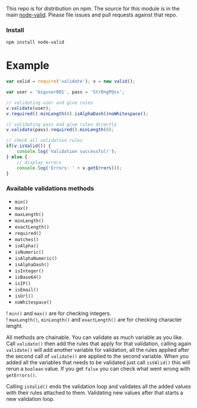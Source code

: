 This repo is for distribution on npm. The source for this module is in the main [node-valid](https://github.com/donvercety/node-valid). Please file issues and pull requests against that repo.

### Install
    npm install node-valid

# Example

```js
var valid = require('validate'); v = new valid();

var user = 'biguser001', pass = 'Str0ngP@ss';

// validating user and give rules
v.validate(user); 
v.required().minLength(8).isAlphaDash()noWhitespace();

// validating pass and give rules directly
v.validate(pass).required().minLength(8);

// check all validation rules
if(v.isValid()) { 
    console.log('Validation successful!');
} else {
    // display errors
    console.log('Errors: ' + v.getErrors());
}
```

### Available validations methods
- `min()`
- `max()`
- `maxLength()`
- `minLength()`
- `exactLength()`
- `required()`
- `matches()`
- `isAlpha()`
- `isNumeric()`
- `isAlphaNumeric()`
- `isAlphaDash()`
- `isInteger()`
- `isBase64()`
- `isIP()`
- `isEmail()`
- `isUrl()`
- `noWhitespace()`

! `min()` and `max()` are for checking integers.  
! `maxLength()`, `minLength()` and `exactLength()` are for checking character lenght.

All methods are chainable. You can validate as much variable as you like. Call `validate()` then add the rules that apply for that validation, calling again `validate()` will add another variable for validation, all the rules applied after the second call of `validate()` are applied to the second variable. When you added all the variables that needs to be validated just call `isVAlid()` this will rerun a `boolean` value. If you get `false` you can check what went wrong with `getErrors()`.

Calling `isValid()` ends the validation loop and validates all the added values with their rules attached to them. Validating new values after that starts a new validation loop.
